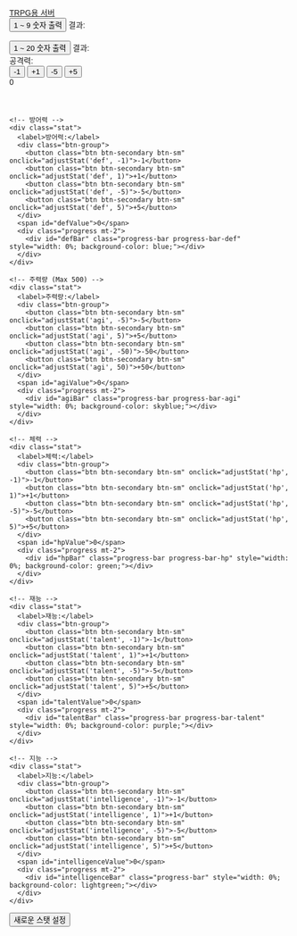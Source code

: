 <!DOCTYPE html>
<html lang="ko">
<head>
  <meta charset="UTF-8">
  <meta name="viewport" content="width=device-width, initial-scale=1.0">
  <title>TRPG용 서버</title>
  <!-- Bootstrap CSS -->
  <link href="https://stackpath.bootstrapcdn.com/bootstrap/4.5.2/css/bootstrap.min.css" rel="stylesheet">
  <style>
    body {
      font-family: Arial, sans-serif;
      padding: 20px;
    }
    /* Stat bars */
    .stat {
      margin-bottom: 20px;
    }
    .progress {
      height: 30px;
      width: 200px; /* Set all bars to 200px width */
    }
    /* Button margins */
    .btn-group {
      margin-right: 10px;
    }
    /* Hidden section for stat configuration */
    .hidden {
      display: none;
    }
  </style>
</head>
<body>

  <!-- Navbar using Bootstrap -->
  <nav class="navbar navbar-dark bg-dark">
    <a class="navbar-brand" href="#">TRPG용 서버</a>
  </nav>

  <!-- Random Number Buttons -->
  <div class="mt-4">
    <button id="roll1to9Btn" class="btn btn-primary mr-3">1 ~ 9 숫자 출력</button>
    <span id="roll1to9Result">결과: </span>
    <br><br>
    <button id="roll1to20Btn" class="btn btn-primary mr-3">1 ~ 20 숫자 출력</button>
    <span id="roll1to20Result">결과: </span>
  </div>

  <!-- Stat Bars and Inputs -->
  <div class="mt-4">
    <!-- 공격력 -->
    <div class="stat">
      <label>공격력:</label>
      <div class="btn-group">
        <button class="btn btn-secondary btn-sm" onclick="adjustStat('atk', -1)">-1</button>
        <button class="btn btn-secondary btn-sm" onclick="adjustStat('atk', 1)">+1</button>
        <button class="btn btn-secondary btn-sm" onclick="adjustStat('atk', -5)">-5</button>
        <button class="btn btn-secondary btn-sm" onclick="adjustStat('atk', 5)">+5</button>
      </div>
      <span id="atkValue">0</span>
      <div class="progress mt-2">
        <div id="atkBar" class="progress-bar progress-bar-atk" style="width: 0%; background-color: red;"></div>
      </div>
    </div>

    <!-- 방어력 -->
    <div class="stat">
      <label>방어력:</label>
      <div class="btn-group">
        <button class="btn btn-secondary btn-sm" onclick="adjustStat('def', -1)">-1</button>
        <button class="btn btn-secondary btn-sm" onclick="adjustStat('def', 1)">+1</button>
        <button class="btn btn-secondary btn-sm" onclick="adjustStat('def', -5)">-5</button>
        <button class="btn btn-secondary btn-sm" onclick="adjustStat('def', 5)">+5</button>
      </div>
      <span id="defValue">0</span>
      <div class="progress mt-2">
        <div id="defBar" class="progress-bar progress-bar-def" style="width: 0%; background-color: blue;"></div>
      </div>
    </div>

    <!-- 주력량 (Max 500) -->
    <div class="stat">
      <label>주력량:</label>
      <div class="btn-group">
        <button class="btn btn-secondary btn-sm" onclick="adjustStat('agi', -5)">-5</button>
        <button class="btn btn-secondary btn-sm" onclick="adjustStat('agi', 5)">+5</button>
        <button class="btn btn-secondary btn-sm" onclick="adjustStat('agi', -50)">-50</button>
        <button class="btn btn-secondary btn-sm" onclick="adjustStat('agi', 50)">+50</button>
      </div>
      <span id="agiValue">0</span>
      <div class="progress mt-2">
        <div id="agiBar" class="progress-bar progress-bar-agi" style="width: 0%; background-color: skyblue;"></div>
      </div>
    </div>

    <!-- 체력 -->
    <div class="stat">
      <label>체력:</label>
      <div class="btn-group">
        <button class="btn btn-secondary btn-sm" onclick="adjustStat('hp', -1)">-1</button>
        <button class="btn btn-secondary btn-sm" onclick="adjustStat('hp', 1)">+1</button>
        <button class="btn btn-secondary btn-sm" onclick="adjustStat('hp', -5)">-5</button>
        <button class="btn btn-secondary btn-sm" onclick="adjustStat('hp', 5)">+5</button>
      </div>
      <span id="hpValue">0</span>
      <div class="progress mt-2">
        <div id="hpBar" class="progress-bar progress-bar-hp" style="width: 0%; background-color: green;"></div>
      </div>
    </div>

    <!-- 재능 -->
    <div class="stat">
      <label>재능:</label>
      <div class="btn-group">
        <button class="btn btn-secondary btn-sm" onclick="adjustStat('talent', -1)">-1</button>
        <button class="btn btn-secondary btn-sm" onclick="adjustStat('talent', 1)">+1</button>
        <button class="btn btn-secondary btn-sm" onclick="adjustStat('talent', -5)">-5</button>
        <button class="btn btn-secondary btn-sm" onclick="adjustStat('talent', 5)">+5</button>
      </div>
      <span id="talentValue">0</span>
      <div class="progress mt-2">
        <div id="talentBar" class="progress-bar progress-bar-talent" style="width: 0%; background-color: purple;"></div>
      </div>
    </div>

    <!-- 지능 -->
    <div class="stat">
      <label>지능:</label>
      <div class="btn-group">
        <button class="btn btn-secondary btn-sm" onclick="adjustStat('intelligence', -1)">-1</button>
        <button class="btn btn-secondary btn-sm" onclick="adjustStat('intelligence', 1)">+1</button>
        <button class="btn btn-secondary btn-sm" onclick="adjustStat('intelligence', -5)">-5</button>
        <button class="btn btn-secondary btn-sm" onclick="adjustStat('intelligence', 5)">+5</button>
      </div>
      <span id="intelligenceValue">0</span>
      <div class="progress mt-2">
        <div id="intelligenceBar" class="progress-bar" style="width: 0%; background-color: lightgreen;"></div>
      </div>
    </div>
  </div>

  <!-- 새로운 스탯 설정 -->
  <div class="mt-4">
    <button id="newStatBtn" class="btn btn-primary">새로운 스탯 설정</button>
  </div>

  <!-- 스탯 설정 폼 -->
  <div id="statConfigForm" class="hidden mt-4">
    <h4>스탯 설정</h4>
    <div class="form-group">
      <label for="statName">스탯 이름</label>
      <input type="text" class="form-control" id="statName" placeholder="스탯 이름 입력">
    </div>
    <div class="form-group">
      <label for="maxValue">최대 수치</label>
      <input type="number" class="form-control" id="maxValue" placeholder="최대 수치 설정" value="100">
    </div>
    <div class="form-group">
      <label for="statColor">색상 선택</label>
      <input type="color" class="form-control" id="statColor" value="#ff0000">
    </div>
    <button id="createStatBtn" class="btn btn-success">스탯 생성</button>
  </div>

  <!-- 생성된 스탯이 표시될 곳 -->
  <div id="statsContainer" class="mt-4"></div>

  <!-- JavaScript -->
  <script>
    // 주사위 버튼 이벤트
    document.getElementById('roll1to9Btn').addEventListener('click', function() {
      const result = Math.floor(Math.random() * 9) + 1;
      document.getElementById('roll1to9Result').textContent = "결과: " + result;
    });

    document.getElementById('roll1to20Btn').addEventListener('click', function() {
      const result = Math.floor(Math.random() * 20) + 1;
      document.getElementById('roll1to20Result').textContent = "결과: " + result;
    });

    // Stat limits
    const maxValues = {
      atk: 20,
      def: 20,
      agi: 500,
      hp: 20,
      talent: 20,
      intelligence: 20
    };

    // Adjust stat values and update the progress bars
    function adjustStat(stat, amount) {
      const valueElement = document.getElementById(stat + 'Value');
      let currentValue = parseInt(valueElement.textContent);

      const newValue = Math.min(maxValues[stat], Math.max(0, currentValue + amount));
      valueElement.textContent = newValue;

      let percentage;
      if (stat === 'agi') {
        percentage = (newValue / 500) * 100; // For 주력량, max value is 500
      } else {
        percentage = (newValue / 20) * 100; // For others, max value is 20
      }

      const progressBar = document.getElementById(stat + 'Bar');
      progressBar.style.width = percentage + '%';
    }

    // 새로운 스탯 설정 폼
    const newStatBtn = document.getElementById('newStatBtn');
    const statConfigForm = document.getElementById('statConfigForm');

    newStatBtn.addEventListener('click', function() {
      statConfigForm.classList.toggle('hidden');
    });

    // "스탯 생성" 버튼 클릭 이벤트
    document.getElementById('createStatBtn').addEventListener('click', function() {
      const statName = document.getElementById('statName').value;
      const maxValue = parseInt(document.getElementById('maxValue').value);
      const statColor = document.getElementById('statColor').value;

      if (!statName || isNaN(maxValue) || maxValue <= 0) {
        alert('올바른 스탯 이름과 최대 수치를 입력하세요.');
        return;
      }

      createNewStat(statName, maxValue, statColor);
      
      document.getElementById('statName').value = '';
      document.getElementById('maxValue').value = 100;
      statConfigForm.classList.add('hidden');
    });

    // 동적으로 새로운 스탯 생성 함수
    function createNewStat(name, max, color) {
      const statsContainer = document.getElementById('statsContainer');

      const statElement = document.createElement('div');
      statElement.classList.add('stat');
      statElement.innerHTML = `
        <label>${name}:</label>
        <div class="btn-group">
          <button class="btn btn-secondary btn-sm" onclick="adjustStatDynamic(this, ${max}, -1)">-1</button>
          <button class="btn btn-secondary btn-sm" onclick="adjustStatDynamic(this, ${max}, 1)">+1</button>
          <button class="btn btn-secondary btn-sm" onclick="adjustStatDynamic(this, ${max}, ${-Math.floor(max * 0.1)})">-${Math.floor(max * 0.1)}</button>
          <button class="btn btn-secondary btn-sm" onclick="adjustStatDynamic(this, ${max}, ${Math.floor(max * 0.1)})">+${Math.floor(max * 0.1)}</button>
          <button class="btn btn-secondary btn-sm" onclick="adjustStatDynamic(this, ${max}, ${-Math.floor(max * 0.5)})">-${Math.floor(max * 0.5)}</button>
          <button class="btn btn-secondary btn-sm" onclick="adjustStatDynamic(this, ${max}, ${Math.floor(max * 0.5)})">+${Math.floor(max * 0.5)}</button>
        </div>
        <span class="statValue">0</span> / ${max}
        <div class="progress mt-2">
          <div class="progress-bar" style="width: 0%; background-color: ${color};"></div>
        </div>
      `;
      statsContainer.appendChild(statElement);
    }

    // 새로운 동적 스탯 조정 함수
    function adjustStatDynamic(button, max, amount) {
      const statContainer = button.parentElement.parentElement;
      const valueElement = statContainer.querySelector('.statValue');
      const progressBar = statContainer.querySelector('.progress-bar');

      let currentValue = parseInt(valueElement.textContent);
      const newValue = Math.min(max, Math.max(0, currentValue + amount));

      valueElement.textContent = newValue;
      progressBar.style.width = (newValue / max) * 100 + '%';
    }
  </script>

  <!-- Bootstrap JS and dependencies -->
  <script src="https://code.jquery.com/jquery-3.5.1.slim.min.js"></script>
  <script src="https://cdn.jsdelivr.net/npm/@popperjs/core@2.9.2/dist/umd/popper.min.js"></script>
  <script src="https://stackpath.bootstrapcdn.com/bootstrap/4.5.2/js/bootstrap.min.js"></script>

</body>
</html>
